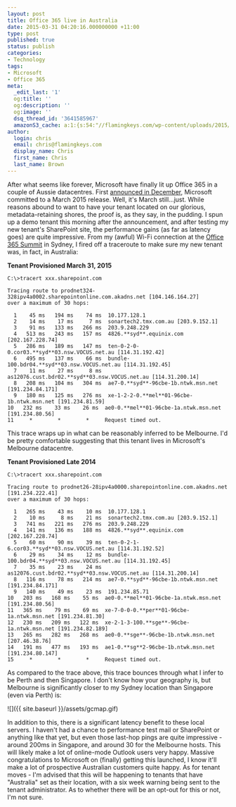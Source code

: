 ```yaml
---
layout: post
title: Office 365 live in Australia
date: 2015-03-31 04:20:16.000000000 +11:00
type: post
published: true
status: publish
categories:
- Technology
tags:
- Microsoft
- Office 365
meta:
  _edit_last: '1'
  og:title: ''
  og:description: ''
  og:image: ''
  dsq_thread_id: '3641585967'
  amazonS3_cache: a:1:{s:54:"//flamingkeys.com/wp-content/uploads/2015/03/gcmap.gif";i:922;}
author:
  login: chris
  email: chris@flamingkeys.com
  display_name: Chris
  first_name: Chris
  last_name: Brown
---
```

After what seems like forever, Microsoft have finally lit up Office 365 in a couple of Aussie datacentres. First [announced in December](http://news.microsoft.com/en-au/2014/12/08/locallyhostedo365andcrm/), Microsoft committed to a March 2015 release. Well, it's March still&hellip;just. 
While reasons abound to want to have your tenant located on our glorious, metadata-retaining shores, the proof is, as they say, in the pudding. I spun up a demo tenant this morning after the announcement, and after testing my new tenant's SharePoint site, the performance gains (as far as latency goes) are quite impressive. From my (awful) Wi-Fi connection at the [Office 365 Summit](http://summit.office.com/) in Sydney, I fired off a traceroute to make sure my new tenant was, in fact, in Australia:

**Tenant Provisioned March 31, 2015**

    C:\>tracert xxx.sharepoint.com

    Tracing route to prodnet324-328ipv4a0002.sharepointonline.com.akadns.net [104.146.164.27]
    over a maximum of 30 hops:

      1    45 ms   194 ms    74 ms  10.177.128.1
      2    14 ms    17 ms     7 ms  sonartech2.tmx.com.au [203.9.152.1]
      3    91 ms   133 ms   266 ms  203.9.248.229
      4   513 ms   243 ms   157 ms  4826.**syd**.equinix.com [202.167.228.74]
      5   286 ms   189 ms   147 ms  ten-0-2-0-0.cor03.**syd**03.nsw.VOCUS.net.au [114.31.192.42]
      6   495 ms   137 ms    66 ms  bundle-100.bdr04.**syd**03.nsw.VOCUS.net.au [114.31.192.45]
      7    11 ms    27 ms     8 ms  as12076.cust.bdr02.**syd**03.nsw.VOCUS.net.au [114.31.200.14]
      8   208 ms   104 ms   304 ms  ae7-0.**syd**-96cbe-1b.ntwk.msn.net [191.234.84.171]
      9   180 ms   125 ms   276 ms  xe-1-2-2-0.**mel**01-96cbe-1b.ntwk.msn.net [191.234.81.59]
    10   232 ms    33 ms    26 ms  ae0-0.**mel**01-96cbe-1a.ntwk.msn.net [191.234.80.56]
    11     *        *        *     Request timed out.

This trace wraps up in what can be reasonably inferred to be Melbourne. I'd be pretty comfortable suggesting that this tenant lives in Microsoft's Melbourne datacentre.

**Tenant Provisioned Late 2014**

    C:\>tracert xxx.sharepoint.com

    Tracing route to prodnet26-28ipv4a0000.sharepointonline.com.akadns.net [191.234.222.41]
    over a maximum of 30 hops:

      1   265 ms    43 ms    10 ms  10.177.128.1
      2    10 ms     8 ms    21 ms  sonartech2.tmx.com.au [203.9.152.1]
      3   741 ms   221 ms   276 ms  203.9.248.229
      4   141 ms   136 ms   188 ms  4826.**syd**.equinix.com [202.167.228.74]
      5    60 ms    90 ms    39 ms  ten-0-2-1-6.cor03.**syd**03.nsw.VOCUS.net.au [114.31.192.52]
      6    29 ms    34 ms    12 ms  bundle-100.bdr04.**syd**03.nsw.VOCUS.net.au [114.31.192.45]
      7    35 ms    23 ms    24 ms  as12076.cust.bdr02.**syd**03.nsw.VOCUS.net.au [114.31.200.14]
      8   116 ms    78 ms   214 ms  ae7-0.**syd**-96cbe-1b.ntwk.msn.net [191.234.84.171]
      9   140 ms    49 ms    23 ms  191.234.85.71
    10   203 ms   168 ms    55 ms  ae0-0.**mel**01-96cbe-1a.ntwk.msn.net [191.234.80.56]
    11   365 ms    79 ms    69 ms  xe-7-0-0-0.**per**01-96cbe-1a.ntwk.msn.net [191.234.81.30]
    12   230 ms   209 ms   122 ms  xe-2-1-3-100.**sge**-96cbe-1a.ntwk.msn.net [191.234.82.189]
    13   265 ms   282 ms   268 ms  ae0-0.**sge**-96cbe-1b.ntwk.msn.net [207.46.38.76]
    14   191 ms   477 ms   193 ms  ae1-0.**sg**2-96cbe-1b.ntwk.msn.net [191.234.80.147]
    15     *        *        *     Request timed out.

As compared to the trace above, this trace bounces through what I infer to be Perth and then Singapore. I don't know how your geography is, but Melbourne is significantly closer to my Sydney location than Singapore (even via Perth) is:

![]({{ site.baseurl }}/assets/gcmap.gif)

In addition to this, there is a significant latency benefit to these local servers. I haven't had a chance to performance test mail or SharePoint or anything like that yet, but even those last-hop pings are quite impressive - around 200ms in Singapore, and around 30 for the Melbourne hosts. This will likely make a lot of online-mode Outlook users very happy. Massive congratulations to Microsoft on (finally) getting this launched, I know it'll make a lot of prospective Australian customers quite happy. As for tenant moves - I'm advised that this will be happening to tenants that have "Australia" set as their location, with a six week warning being sent to the tenant administrator. As to whether there will be an opt-out for this or not, I'm not sure.
